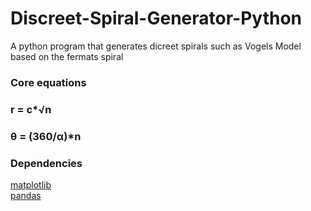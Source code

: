 # Discreet-Spiral-Generator-Python  

A python program that generates dicreet spirals such as Vogels Model based on the fermats spiral  

### Core equations  

### r = c*√n  
### θ = (360/α)*n  

### Dependencies  

[matplotlib](https://pypi.org/project/matplotlib/)   
[pandas](https://pypi.org/project/pandas/)  
